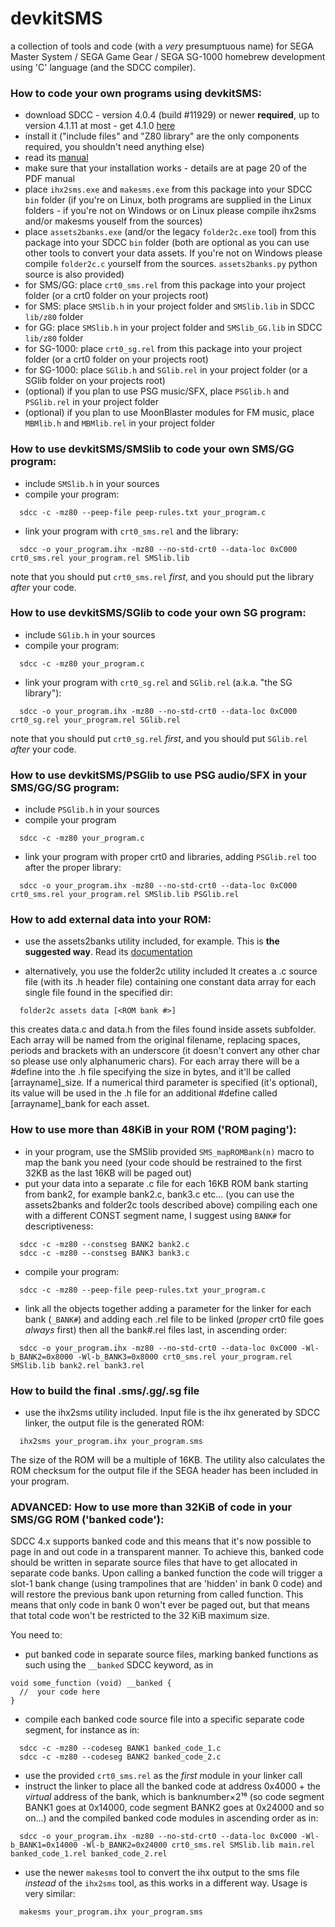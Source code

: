 devkitSMS
=======

a collection of tools and code (with a *very* presumptuous name) for SEGA Master System / SEGA Game Gear / SEGA SG-1000 homebrew development using 'C' language (and the SDCC compiler).

### How to code your own programs using devkitSMS:

* download SDCC - version 4.0.4 (build #11929) or newer **required**, up to version 4.1.11 at most - get 4.1.0 [here](https://sourceforge.net/projects/sdcc/files/)
* install it ("include files" and "Z80 library" are the only components required, you shouldn't need anything else)
* read its [manual](http://sdcc.sourceforge.net/doc/sdccman.pdf)
* make sure that your installation works - details are at page 20 of the PDF manual
* place `ihx2sms.exe` and `makesms.exe` from this package into your SDCC `bin` folder
  (if you're on Linux, both programs are supplied in the Linux folders - if you're not on Windows or on Linux please compile ihx2sms and/or makesms youself from the sources)
* place `assets2banks.exe` (and/or the legacy `folder2c.exe` tool) from this package into your SDCC `bin` folder
  (both are optional as you can use other tools to convert your data assets. If you're not on Windows please compile `folder2c.c` yourself from the sources. `assets2banks.py` python source is also provided)
* for SMS/GG:  place `crt0_sms.rel` from this package into your project folder (or a crt0 folder on your projects root)
* for SMS: place `SMSlib.h` in your project folder and `SMSlib.lib` in SDCC `lib/z80` folder
* for GG:  place `SMSlib.h` in your project folder and `SMSlib_GG.lib` in SDCC `lib/z80` folder
* for SG-1000: place `crt0_sg.rel` from this package into your project folder (or a crt0 folder on your projects root)
* for SG-1000: place `SGlib.h` and `SGlib.rel` in your project folder (or a SGlib folder on your projects root)
* (optional) if you plan to use PSG music/SFX, place `PSGlib.h` and `PSGlib.rel` in your project folder
* (optional) if you plan to use MoonBlaster modules for FM music, place `MBMlib.h` and `MBMlib.rel` in your project folder

### How to use devkitSMS/SMSlib to code your own SMS/GG program:

* include `SMSlib.h` in your sources
* compile your program:
```
  sdcc -c -mz80 --peep-file peep-rules.txt your_program.c
```
* link your program with `crt0_sms.rel` and the library:
```
  sdcc -o your_program.ihx -mz80 --no-std-crt0 --data-loc 0xC000 crt0_sms.rel your_program.rel SMSlib.lib
```
  note that you should put `crt0_sms.rel` *first*, and you should put the library *after* your code.
  
### How to use devkitSMS/SGlib to code your own SG program:

* include `SGlib.h` in your sources
* compile your program:
```
  sdcc -c -mz80 your_program.c
```
* link your program with `crt0_sg.rel` and `SGlib.rel` (a.k.a. "the SG library"):
```
  sdcc -o your_program.ihx -mz80 --no-std-crt0 --data-loc 0xC000 crt0_sg.rel your_program.rel SGlib.rel
```
  note that you should put `crt0_sg.rel` *first*, and you should put `SGlib.rel` *after* your code.
  
### How to use devkitSMS/PSGlib to use PSG audio/SFX in your SMS/GG/SG program:

* include `PSGlib.h` in your sources
* compile your program
```
  sdcc -c -mz80 your_program.c
```
* link your program with proper crt0 and libraries, adding `PSGlib.rel` too after the proper library:
```
  sdcc -o your_program.ihx -mz80 --no-std-crt0 --data-loc 0xC000 crt0_sms.rel your_program.rel SMSlib.lib PSGlib.rel
```

### How to add external data into your ROM:

* use the assets2banks utility included, for example.
  This is **the suggested way**. Read its [documentation](https://github.com/sverx/devkitSMS/blob/master/assets2banks/README.md)

* alternatively, you use the folder2c utility included
  It creates a .c source file (with its .h header file) containing one constant data array for each single file found in the specified dir:
```
  folder2c assets data [<ROM bank #>]
```
  this creates data.c and data.h from the files found inside assets subfolder.
Each array will be named from the original filename, replacing spaces, periods and brackets with an underscore (it doesn't convert any other char so please use only alphanumeric chars). For each array there will be a #define into the .h file specifying the size in bytes, and it'll be called [arrayname]_size.
If a numerical third parameter is specified (it's optional), its value will be used in the .h file for an additional #define called [arrayname]_bank for each asset.

### How to use more than 48KiB in your ROM ('ROM paging'):

* in your program, use the SMSlib provided `SMS_mapROMBank(n)` macro to map the bank you need (your code should be restrained to the first 32KB as the last 16KB will be paged out)
* put your data into a separate .c file for each 16KB ROM bank starting from bank2, for example bank2.c, bank3.c etc... (you can use the assets2banks and folder2c tools described above) compiling each one with a different CONST segment name, I suggest using `BANK#` for descriptiveness:
```
  sdcc -c -mz80 --constseg BANK2 bank2.c
  sdcc -c -mz80 --constseg BANK3 bank3.c
```
* compile your program:
```
  sdcc -c -mz80 --peep-file peep-rules.txt your_program.c
```
* link all the objects together adding a parameter for the linker for each bank (`_BANK#`) and adding each .rel file to be linked (*proper* crt0 file goes *always* first) then all the bank#.rel files last, in ascending order:
```
  sdcc -o your_program.ihx -mz80 --no-std-crt0 --data-loc 0xC000 -Wl-b_BANK2=0x8000 -Wl-b_BANK3=0x8000 crt0_sms.rel your_program.rel SMSlib.lib bank2.rel bank3.rel
```

### How to build the final .sms/.gg/.sg file

* use the ihx2sms utility included. Input file is the ihx generated by SDCC linker, the output file is the generated ROM:
```
  ihx2sms your_program.ihx your_program.sms
```
  The size of the ROM will be a multiple of 16KB. The utility also calculates the ROM checksum for the output file if the SEGA header has been included in your program.

### ADVANCED: How to use more than 32KiB of code in your SMS/GG ROM ('banked code'):

SDCC 4.x supports banked code and this means that it's now possible to page in and out code in a transparent manner. To achieve this, banked code should be written in separate source files that have to get allocated in separate code banks. Upon calling a banked function the code will trigger a slot-1 bank change (using trampolines that are 'hidden' in bank 0 code) and will restore the previous bank upon returning from called function. This means that only code in bank 0 won't ever be paged out, but that means that total code won't be restricted to the 32 KiB maximum size.

You need to:
* put banked code in separate source files, marking banked functions as such using the `__banked` SDCC keyword, as in

```
void some_function (void) __banked {
  //  your code here 
}
```
* compile each banked code source file into a specific separate code segment, for instance as in:
```
  sdcc -c -mz80 --codeseg BANK1 banked_code_1.c
  sdcc -c -mz80 --codeseg BANK2 banked_code_2.c
```
* use the provided `crt0_sms.rel` as the *first* module in your linker call
* instruct the linker to place all the banked code at address 0x4000 + the _virtual_ address of the bank, which is banknumber×2¹⁶ (so code segment BANK1 goes at 0x14000, code segment BANK2 goes at 0x24000 and so on...) and the compiled banked code modules in ascending order as in:
```
  sdcc -o your_program.ihx -mz80 --no-std-crt0 --data-loc 0xC000 -Wl-b_BANK1=0x14000 -Wl-b_BANK2=0x24000 crt0_sms.rel SMSlib.lib main.rel banked_code_1.rel banked_code_2.rel
```
* use the newer `makesms` tool to convert the ihx output to the sms file _instead_ of the `ihx2sms` tool, as this works in a different way. Usage is very similar:
```
  makesms your_program.ihx your_program.sms
```


